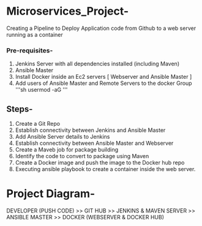 # Microservices_Project-
Creating a Pipeline to Deploy Application code from Github to a web server running as a container

### Pre-requisites-
1. Jenkins Server with all dependencies installed (including Maven)
2. Ansible Master
3. Install Docker inside an Ec2 servers [ Webserver and Ansible Master ]
4. Add users of Ansible Master and Remote Servers to the docker Group
   '''sh
   usermod -aG <groupname> <username>
   '''

## Steps-
1. Create a Git Repo
2. Establish connectivity between Jenkins and Ansible Master
3. Add Ansible Server details to Jenkins
4. Establish connectivity between Ansible Master and Webserver
5. Create a Maveb job for package building
6. Identify the code to convert to package using Maven
7. Create a Docker image and push the image to the Docker hub repo
8. Executing ansible playbook to create a container inside the web server.

# Project Diagram-
DEVELOPER (PUSH CODE) >> GIT HUB >> JENKINS & MAVEN SERVER >> ANSIBLE MASTER >> DOCKER (WEBSERVER & DOCKER HUB) 

